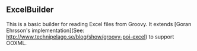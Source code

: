 ExcelBuilder
------------

This is a basic builder for reading Excel files from Groovy. It extends [Goran Ehrsson's implementation](See: http://www.technipelago.se/blog/show/groovy-poi-excel) to support OOXML.

